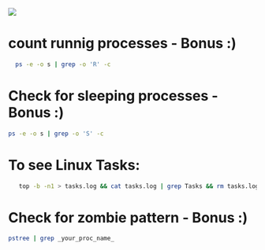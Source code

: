 ![](https://github.com/nu11secur1ty/Linux_Deployment_Administration_Hacks/blob/master/Linux_Tasks/Penguin-task.jpg)
# count runnig processes - Bonus :)

```bash
  ps -e -o s | grep -o 'R' -c
```
# Check for sleeping processes - Bonus :)
```bash
ps -e -o s | grep -o 'S' -c
```
# To see Linux Tasks:

```bash
   top -b -n1 > tasks.log && cat tasks.log | grep Tasks && rm tasks.log
```
# Check for zombie pattern     - Bonus :)
```bash
pstree | grep _your_proc_name_
```
